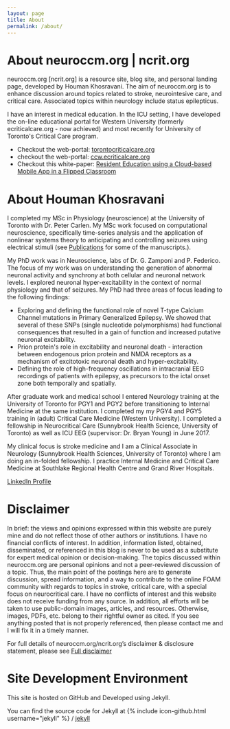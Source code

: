 ```yaml
---
layout: page
title: About
permalink: /about/
---
```


# About neuroccm.org | ncrit.org #

neuroccm.org [ncrit.org] is a resource site, blog site, and personal landing page, developed by Houman Khosravani. The aim of neuroccm.org is to enhance discussion around topics related to stroke, neurointesive care, and critical care. Associated topics within neurology include status epilepticus.

I have an interest in medical education. In the ICU setting, I have developed the on-line educational portal for Western University (formerly ecriticalcare.org - now achieved) and most recently for University of Toronto's Critical Care program.

* Checkout the web-portal: [torontocriticalcare.org](https://www.torontocriticalcare.org/)
* checkout the web-portal: [ccw.ecriticalcare.org](https://ccw.ecriticalcare.org/)
* Checkout this white-paper: [Resident Education using a Cloud-based Mobile App in a Flipped Classroom](/manuscripts/Khosravani_Scholar_Project_Public.pdf)

# About Houman Khosravani #

I completed my MSc in Physiology (neuroscience) at the University of Toronto with Dr. Peter Carlen. My MSc work focused on computational neuroscience, specifically time-series analysis and the application of nonlinear systems theory to anticipating and controlling seizures using electrical stimuli (see [Publications](/publications/index.html) for some of the manuscripts.).

My PhD work was in Neuroscience, labs of Dr. G. Zamponi and P. Federico. The focus of my work was on understanding the generation of abnormal neuronal activity and synchrony at both cellular and neuronal network levels. I explored neuronal hyper-excitability in the context of normal physiology and that of seizures. My PhD had three areas of focus leading to the following findings:
* Exploring and defining the functional role of novel T-type Calcium Channel mutations in Primary Generalized Epilepsy. We showed that several of these SNPs (single nucleotide polymorphisms) had functional consequences that resulted in a gain of function and increased putative neuronal excitability.
* Prion protein's role in excitability and neuronal death - interaction between endogenous prion protein and NMDA receptors as a mechanism of excitotoxic neuronal death and hyper-excitability.
* Defining the role of high-frequency oscillations in intracranial EEG recordings of patients with epilepsy, as precursors to the ictal onset zone both temporally and spatially.

After graduate work and medical school I entered Neurology training at the University of Toronto for PGY1 and PGY2 before transitioning to Internal Medicine at the same institution. I completed my my PGY4 and PGY5 training in (adult) Critical Care Medicine (Western University). I completed a fellowship in Neurocritical Care (Sunnybrook Health Science, University of Toronto) as well as ICU EEG (supervisor: Dr. Bryan Young) in June 2017.

My clinical focus is stroke medicine and I am a Clinical Associate in Neurology (Sunnybrook Health Sciences, University of Toronto) where I am doing an in-folded fellowship. I practice Internal Medicine and Critical Care Medicine at Southlake Regional Health Centre and Grand River Hospitals.

[LinkedIn Profile](/pResources/Profile.pdf)


# Disclaimer #

In brief: the views and opinions expressed within this website are purely mine and do not reflect those of other authors or institutions. I have no financial conflicts of interest. In addition, information listed, obtained, disseminated, or referenced in this blog is never to be used as a substitute for expert medical opinion or decision-making. The topics discussed within neuroccm.org are personal opinions and not a peer-reviewed discussion of a topic. Thus, the main point of the postings here are to generate discussion, spread information, and a way to contribute to the online FOAM community with regards to topics in stroke, critical care, with a special focus on neurocritical care. I have no conflicts of interest and this website does not receive funding from any source. In addition, all efforts will be taken to use public-domain images, articles, and resources. Otherwise, images, PDFs, etc. belong to their rightful owner as cited. If you see anything posted that is not properly referenced, then please contact me and I will fix it in a timely manner.

For full details of neuroccm.org/ncrit.org’s disclaimer & disclosure statement, please see [Full disclaimer](/disclaimer.html)

# Site Development Environment #

This site is hosted on GitHub and Developed using Jekyll.

You can find the source code for Jekyll at
{% include icon-github.html username="jekyll" %} /
[jekyll](https://github.com/jekyll/jekyll)


[westernsono]: https://westernsono.ca
[UWO]: https://www.uwo.ca
[NORSE]: https://rarediseases.org/rare-diseases/new-onset-refractory-status-epilepticus-norse/
[NORSEINST]:https://norseinstitute.org/
[HKScholar]:https://scholar.google.ca/citations?user=qzhk98YAAAAJ&hl=en
[HKPubmed]:https://www.ncbi.nlm.nih.gov/pubmed/?term=khosravani+h
[HKADS]:https://adsabs.harvard.edu/cgi-bin/nph-abs_connect?return_req=no_params&author=Khosravani,%20Houman
